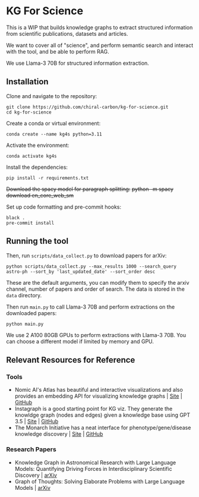 # KG For Science

This is a WIP that builds knowledge graphs to extract structured information from scientific publications, datasets and articles. 

We want to cover all of "science", and perform semantic search and interact with the tool, and be able to perform RAG. 

We use Llama-3 70B for structured information extraction. 

## Installation 

Clone and navigate to the repository:
```
git clone https://github.com/chiral-carbon/kg-for-science.git
cd kg-for-science
```
Create a conda or virtual environment:
```
conda create --name kg4s python=3.11
```
Activate the environment:
```
conda activate kg4s
```
Install the dependencies:
```
pip install -r requirements.txt
```
~~Download the spacy model for paragraph splitting:~~
~~python -m spacy download en_core_web_sm~~

Set up code formatting and pre-commit hooks:
```
black .
pre-commit install
```

## Running the tool

Then, run `scripts/data_collect.py` to download papers for arXiv:
```
python scripts/data_collect.py --max_results 1000 --search_query astro-ph --sort_by 'last_updated_date' --sort_order desc 
```

These are the default arguments, you can modify them to specify the arxiv channel, number of papers and order of search. The data is stored in the `data` directory.

Then run `main.py` to call Llama-3 70B and perform extractions on the downloaded papers:
```
python main.py
```

We use 2 A100 80GB GPUs to perform extractions with Llama-3 70B. You can choose a different model if limited by memory and GPU. 

## Relevant Resources for Reference
### Tools
- Nomic AI's Atlas has beautiful and interactive visualizations and also provides an embedding API for visualizing knowledge graphs | [Site](https://atlas.nomic.ai/) | [GitHub](https://github.com/nomic-ai/nomic)
- Instagraph is a good starting point for KG viz. They generate the knowldge graph (nodes and edges) given a knowledge base using GPT 3.5 | [Site](https://instagraph.ai) | [GitHub](https://github.com/yoheinakajima/instagraph)
- The Monarch Initiative has a neat interface for phenotype/gene/disease knowledge discovery | [Site](https://next.monarchinitiative.org) | [GitHub](https://github.com/monarch-initiative)

### Research Papers
- Knowledge Graph in Astronomical Research with Large Language Models: Quantifying Driving Forces in Interdisciplinary Scientific Discovery | [arXiv](https://arxiv.org/pdf/2406.01391)
- Graph of Thoughts: Solving Elaborate Problems with Large Language Models | [arXiv](https://arxiv.org/pdf/2308.09687)